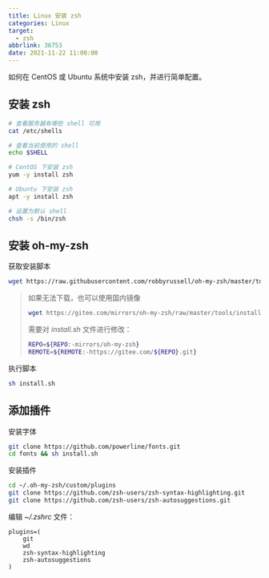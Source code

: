 ```yaml
---
title: Linux 安装 zsh
categories: Linux
target:
  - zsh
abbrlink: 36753
date: 2021-11-22 11:00:00
---
```


如何在 CentOS 或 Ubuntu 系统中安装 zsh，并进行简单配置。

<!-- more -->

## 安装 zsh

```sh
# 查看服务器有哪些 shell 可用
cat /etc/shells

# 查看当前使用的 shell
echo $SHELL

# CentOS 下安装 zsh
yum -y install zsh

# Ubuntu 下安装 zsh
apt -y install zsh

# 设置为默认 shell
chsh -s /bin/zsh
```

## 安装 oh-my-zsh

获取安装脚本

```sh
wget https://raw.githubusercontent.com/robbyrussell/oh-my-zsh/master/tools/install.sh
```

> 如果无法下载，也可以使用国内镜像
>
> ```sh
> wget https://gitee.com/mirrors/oh-my-zsh/raw/master/tools/install.sh
> ```
>
> 需要对 *install.sh* 文件进行修改：
> ```sh
> REPO=${REPO:-mirrors/oh-my-zsh}
> REMOTE=${REMOTE:-https://gitee.com/${REPO}.git}
> ```

执行脚本

```sh
sh install.sh
```

## 添加插件

安装字体

```sh
git clone https://github.com/powerline/fonts.git
cd fonts && sh install.sh
```

安装插件

```sh
cd ~/.oh-my-zsh/custom/plugins
git clone https://github.com/zsh-users/zsh-syntax-highlighting.git
git clone https://github.com/zsh-users/zsh-autosuggestions.git
```

编辑 *~/.zshrc* 文件：

```
plugins=(
	git
	wd
	zsh-syntax-highlighting
	zsh-autosuggestions
)
```